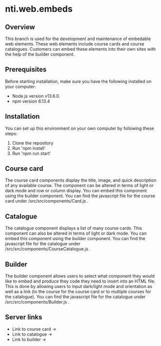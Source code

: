 # nti.web.embeds

## Overview
This branch is used for the development and maintenance of embedable web elements. These web elements include course cards and course catalogues. Customers can embed these elements into their own sites with the help of the builder component.
## Prerequisites
Before starting installation, make sure you have the following installed on your computer:
- Node.js version v13.6.0.
- npm version 6.13.4
## Installation
You can set up this environment on your own computer by following these steps:
1. Clone the repository
2. Run 'npm install'
3. Run 'npm run start'
## Course card 
The course card components display the title, image, and quick description of any available course. The component can be altered in terms of light or dark mode and row or column display. You can embed this component using the builder component. You can find the javascript file for the course card under /src/src/components/Card.js .
## Catalogue 
The catalogue component displays a list of many course cards. This component can also be altered in terms of light or dark mode. You can embed this component using the builder component. You can find the javascript file for the catalogue under /src/src/components/CourseCatalogue.js .
## Builder 
The builder component allows users to select what component they would like to embed and produce they code they need to insert into an HTML file. This is done by allowing users to input dark/light mode and orientation as well as a link (to the course for the course card or to multiple courses for the catalogue). You can find the javascript file for the catalogue under /src/src/components/Builder.js .
## Server links
- Link to course card -> 
- Link to catalogue ->
- Link to builder -> 
